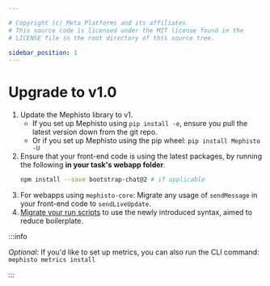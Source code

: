 ```yaml
---

# Copyright (c) Meta Platforms and its affiliates.
# This source code is licensed under the MIT license found in the
# LICENSE file in the root directory of this source tree.

sidebar_position: 1
---
```


# Upgrade to v1.0

1. Update the Mephisto library to v1.
    - If you set up Mephisto using `pip install -e`, ensure you pull the latest version down from the git repo.
    - Or if you set up Mephisto using the pip wheel: `pip install Mephisto -U`
2. Ensure that your front-end code is using the latest packages, by running the following **in your task's webapp folder**.
    ```bash
    npm install --save bootstrap-chat@2 # if applicable
    ```
3. For webapps using `mephisto-core`: Migrate any usage of `sendMessage` in your front-end code to `sendLiveUpdate`.
4. [Migrate your run scripts](../run_scripts) to use the newly introduced syntax, aimed to reduce boilerplate.


:::info

*Optional*: If you'd like to set up metrics, you can also run the CLI command: `mephisto metrics install`

:::
